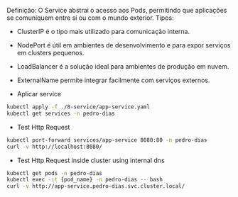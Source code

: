Definição: O Service abstrai o acesso aos Pods, permitindo que aplicações se comuniquem entre si ou com o mundo exterior.
Tipos:
  - ClusterIP é o tipo mais utilizado para comunicação interna.
  - NodePort é útil em ambientes de desenvolvimento e para expor serviços em clusters pequenos.
  - LoadBalancer é a solução ideal para ambientes de produção em nuvem.
  - ExternalName permite integrar facilmente com serviços externos.

- Aplicar service

```bash
kubectl apply -f ./8-service/app-service.yaml
kubectl get services -n pedro-dias
```

- Test Http Request

```bash
kubectl port-forward services/app-service 8080:80 -n pedro-dias
curl -v http://localhost:8080/
```

- Test Http Request inside cluster using internal dns

```bash
kubectl get pods -n pedro-dias
kubectl exec -it {pod_name} -n pedro-dias -- bash
curl -v http://app-service.pedro-dias.svc.cluster.local/
```

